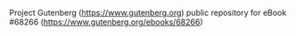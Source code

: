 Project Gutenberg (https://www.gutenberg.org) public repository for eBook #68266 (https://www.gutenberg.org/ebooks/68266)
